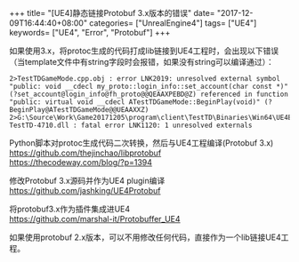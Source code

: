 +++
title= "[UE4]静态链接Protobuf 3.x版本的错误"
date= "2017-12-09T16:44:40+08:00"
categories= ["UnrealEngine4"]
tags= ["UE4"]
keywords= ["UE4", "Error", "Protobuf"]
+++


如果使用3.x，将protoc生成的代码打成lib链接到UE4工程时，会出现以下错误（当template文件中有string字段时会报错，如果没有string可以编译通过）：

	2>TestTDGameMode.cpp.obj : error LNK2019: unresolved external symbol "public: void __cdecl my_proto::login_info::set_account(char const *)" (?set_account@login_info@fh_proto@@QEAAXPEBD@Z) referenced in function "public: virtual void __cdecl ATestTDGameMode::BeginPlay(void)" (?BeginPlay@ATestTDGameMode@@UEAAXXZ)
	2>G:\Source\Work\Game20171205\program\client\TestTD\Binaries\Win64\UE4Editor-TestTD-4710.dll : fatal error LNK1120: 1 unresolved externals

Python脚本对protoc生成代码二次转换，然后与UE4工程编译(Protobuf 3.x)
https://github.com/thejinchao/libprotobuf  
https://thecodeway.com/blog/?p=1394

修改Protobuf 3.x源码并作为UE4 plugin编译  
https://github.com/jashking/UE4Protobuf

将protobuf3.x作为插件集成进UE4  
https://github.com/marshal-it/Protobuffer_UE4

如果使用protobuf 2.x版本，可以不用修改任何代码，直接作为一个lib链接UE4工程。